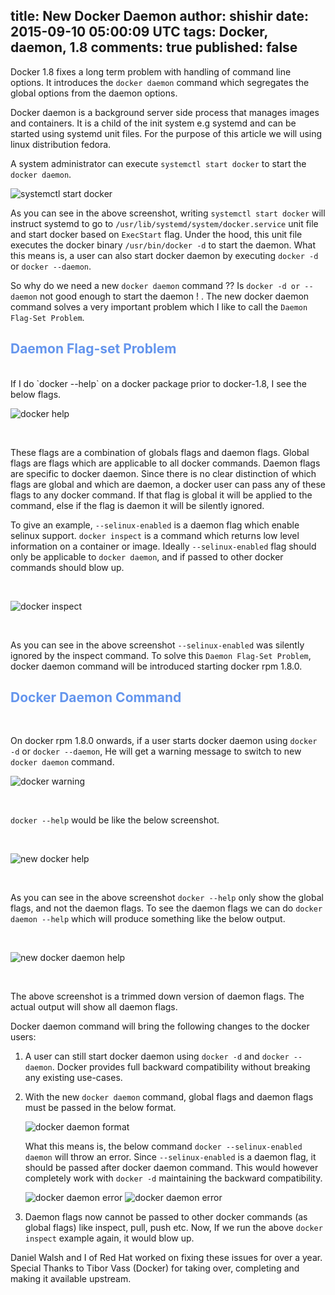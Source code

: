 title: New Docker Daemon
author: shishir
date: 2015-09-10 05:00:09 UTC
tags: Docker, daemon, 1.8
comments: true
published: false
--
Docker 1.8 fixes a long term problem with handling of command line options. It introduces the `docker daemon` command which segregates
the global options from the daemon options.

Docker daemon is a background server side process that manages images and containers. It is a child of the init system e.g systemd and can be started using systemd unit files. For the purpose of this article we will using linux distribution fedora.

A system administrator can execute `systemctl start docker` to start the `docker daemon`.

![systemctl start docker](images/docker_daemon_start.png)

As you can see in the above screenshot, writing `systemctl start docker` will instruct systemd to go to `/usr/lib/systemd/system/docker.service` unit file and start docker based on `ExecStart` flag. Under the hood, this unit file executes the docker binary `/usr/bin/docker -d` to start the daemon. What this means is, a user can also start docker daemon by executing `docker -d` or `docker --daemon`.

So why do we need a new `docker daemon` command ?? Is `docker -d or --daemon` not good enough to start the daemon ! . The new docker daemon command solves a very important problem which I like to call the `Daemon Flag-Set Problem`.

## <span style="color:cornflowerblue">Daemon Flag-set Problem</span>
<br/>
If I do `docker --help` on a docker package prior to docker-1.8, I see the below flags.
<br/>

![docker help](images/docker_help.png)

<br/>

These flags are a combination of globals flags and daemon flags. Global flags are flags which are applicable to all docker commands. 
Daemon flags are specific to docker daemon. Since there is no clear distinction of which flags are global and which are daemon, a docker 
user can pass any of these flags to any docker command. If that flag is global it will be applied to the command, else if the flag is daemon 
it will be silently ignored. 

To give an example, `--selinux-enabled` is a daemon flag which enable selinux support. `docker inspect` is a command which returns low level information on a container or image.
Ideally `--selinux-enabled` flag should only be applicable to `docker daemon`, and if passed to other docker commands should blow up.

<br/>

![docker inspect](images/docker_inspect.png)

<br/>

As you can see in the above screenshot `--selinux-enabled` was silently ignored by the inspect command. To solve this `Daemon Flag-Set Problem`, 
docker daemon command will be introduced starting docker rpm 1.8.0.

## <span style="color:cornflowerblue">Docker Daemon Command</span>

<br/>

On docker rpm 1.8.0 onwards, if a user starts docker daemon using `docker -d` or `docker --daemon`, He will get a warning message to switch to new `docker daemon` command.

![docker warning](images/docker-d.png)

<br/>

`docker --help` would be like the below screenshot.

<br/>

![new docker help](images/new_docker_help.png)

<br/>

As you can see in the above screenshot `docker --help` only show the global flags, and not the daemon flags. 
To see the daemon flags we can do `docker daemon --help` which will produce something like the below output.

<br/>

![new docker daemon help](images/new_docker_daemon_help.png)

<br/>

The above screenshot is a trimmed down version of daemon flags. The actual output will show all daemon flags.

Docker daemon command will bring the following changes to the docker users:

1. 	A user can still start docker daemon using `docker -d` and `docker --daemon`. Docker provides full backward compatibility without breaking any existing use-cases.
2. 	With the new `docker daemon` command, global flags and daemon flags must be passed in the below format.

	![docker daemon format](images/docker_daemon_format.png)

	What this means is, the below command `docker --selinux-enabled daemon` will throw an error. Since `--selinux-enabled` is a daemon flag, it should be passed after docker daemon command. 
	This would however completely work with `docker -d` maintaining the backward compatibility.
	
	![docker daemon error](images/docker-selinux.png)
	![docker daemon error](images/docker_daemon_error.png)

3. Daemon flags now cannot be passed to other docker commands (as global flags) like inspect, pull, push etc. Now, If we run the above  `docker inspect` example again, it would blow up.

Daniel Walsh and I of Red Hat worked on fixing these issues for over a year. Special Thanks to Tibor Vass (Docker) for taking over, completing and making it available upstream.
